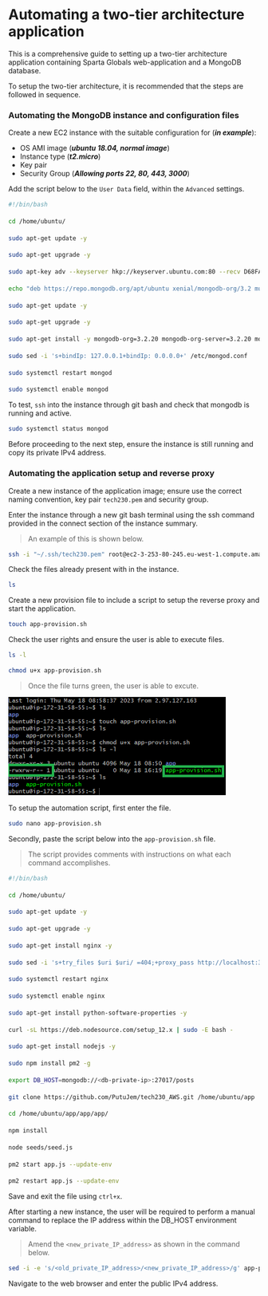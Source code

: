 
# Automating a two-tier architecture application

This is a comprehensive guide to setting up a two-tier architecture application containing Sparta Globals web-application and a MongoDB database.

To setup the two-tier architecture, it is recommended that the steps are followed in sequence.

### **Automating the MongoDB instance and configuration files**

Create a new EC2 instance with the suitable configuration for (***in example***):
- OS AMI image (***ubuntu 18.04, normal image***)
- Instance type (***t2.micro***)
- Key pair
- Security Group (***Allowing ports 22, 80, 443, 3000***)
  
Add the script below to the `User Data` field, within the `Advanced` settings.

```bash
#!/bin/bash

cd /home/ubuntu/

sudo apt-get update -y

sudo apt-get upgrade -y

sudo apt-key adv --keyserver hkp://keyserver.ubuntu.com:80 --recv D68FA50FEA312927

echo "deb https://repo.mongodb.org/apt/ubuntu xenial/mongodb-org/3.2 multiverse" | sudo tee /etc/apt/sources.list.d/mongodb-org-3.2.list

sudo apt-get update -y

sudo apt-get upgrade -y

sudo apt-get install -y mongodb-org=3.2.20 mongodb-org-server=3.2.20 mongodb-org-shell=3.2.20 mongodb-org-mongos=3.2.20 mongodb-org-tools=3.2.20

sudo sed -i 's+bindIp: 127.0.0.1+bindIp: 0.0.0.0+' /etc/mongod.conf

sudo systemctl restart mongod

sudo systemctl enable mongod
```

To test, `ssh` into the instance through git bash and check that mongodb is running and active.

```bash
sudo systemctl status mongod
```

Before proceeding to the next step, ensure the instance is still running and copy its private IPv4 address.

### **Automating the application setup and reverse proxy**

Create a new instance of the application image; ensure use the correct naming convention, key pair `tech230.pem` and security group.

Enter the instance through a new git bash terminal using the ssh command provided in the connect section of the instance summary.

>An example of this is shown below.

```bash
ssh -i "~/.ssh/tech230.pem" root@ec2-3-253-80-245.eu-west-1.compute.amazonaws.com
```

Check the files already present with in the instance.

```bash
ls
```

Create a new provision file to include a script to setup the reverse proxy and start the application.

```bash
touch app-provision.sh
```

Check the user rights and ensure the user is able to execute files.

```bash
ls -l
```

```bash
chmod u+x app-provision.sh
```

> Once the file turns green, the user is able to excute.

![ls page](ls.png)

To setup the automation script, first enter the file.

```bash
sudo nano app-provision.sh
```

Secondly, paste the script below into the `app-provision.sh` file.

> The script provides comments with instructions on what each command accomplishes.

```bash
#!/bin/bash

cd /home/ubuntu/

sudo apt-get update -y

sudo apt-get upgrade -y

sudo apt-get install nginx -y

sudo sed -i 's+try_files $uri $uri/ =404;+proxy_pass http://localhost:3000;+' /etc/nginx/sites-available/default

sudo systemctl restart nginx

sudo systemctl enable nginx

sudo apt-get install python-software-properties -y

curl -sL https://deb.nodesource.com/setup_12.x | sudo -E bash -

sudo apt-get install nodejs -y

sudo npm install pm2 -g

export DB_HOST=mongodb://<db-private-ip>:27017/posts

git clone https://github.com/PutuJem/tech230_AWS.git /home/ubuntu/app

cd /home/ubuntu/app/app/app/

npm install

node seeds/seed.js

pm2 start app.js --update-env

pm2 restart app.js --update-env
```

Save and exit the file using `ctrl+x`.

After starting a new instance, the user will be required to perform a manual command to replace the IP address within the DB_HOST environment variable.

> Amend the `<new_private_IP_address>` as shown in the command below.

```bash
sed -i -e 's/<old_private_IP_address>/<new_private_IP_address>/g' app-provision.sh
```

Navigate to the web browser and enter the public IPv4 address.
